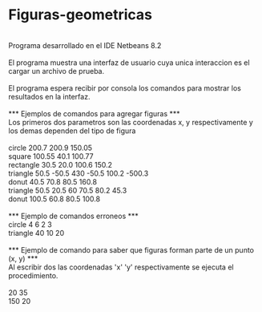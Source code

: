 # Figuras-geometricas
\
Programa desarrollado en el IDE Netbeans 8.2\
\
El programa muestra una interfaz de usuario cuya unica interaccion es el cargar un archivo de prueba.\
\
El programa espera recibir por consola los comandos para mostrar los resultados en la interfaz.\
\
*** Ejemplos de comandos para agregar figuras *** 
\
Los primeros dos parametros son las coordenadas x, y respectivamente y los demas dependen del tipo de figura\
\
circle 200.7 200.9 150.05 \
square 100.55 40.1 100.77 \
rectangle 30.5 20.0 100.6 150.2 \
triangle 50.5 -50.5 430 -50.5 100.2 -500.3 \
donut 40.5 70.8 80.5 160.8\
triangle 50.5 20.5 60 70.5 80.2 45.3 \
donut 100.5 60.8 80.5 100.8\
\
*** Ejemplo de comandos erroneos *** 
\
circle 4 6 2 3\
triangle 40 10 20\
\
*** Ejemplo de comando para saber que figuras forman parte de un punto (x, y) *** \
Al escribir dos las coordenadas 'x' 'y' respectivamente se ejecuta el procedimiento. \
\
20 35\
150 20
 
